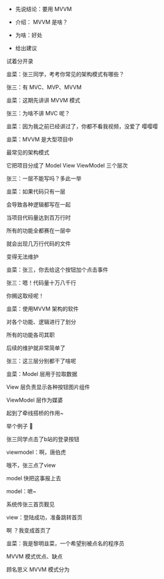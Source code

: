- 先说结论：要用 MVVM
- 介绍： MVVM 是啥？

- 为啥：好处
- 给出建议



试着分开录



韭菜：张三同学，考考你常见的架构模式有哪些？

张三：有 MVC、MVP、MVVM

韭菜：这期先讲讲 MVVM 模式

张三：为啥不讲 MVC 呢？

韭菜：因为我之前已经讲过了，你都不看我视频，没爱了 嘤嘤嘤

韭菜：MVVM 是大型项目中

最常见的架构模式

它把项目分成了 Model View ViewModel 三个层次

张三：一层不能写吗？多此一举

韭菜：如果代码只有一层

会导致各种逻辑都写在一起

当项目代码量达到百万行时

所有的功能全都赛在一层中

就会出现几万行代码的文件

变得无法维护

韭菜：张三，你去给这个按钮加个点击事件

张三：嗯！代码量十万八千行

你搁这取经呢！

韭菜：使用MVVM 架构的软件

对各个功能、逻辑进行了划分

所有的功能各司其职

后续的维护就非常简单了

张三：这三层分别都干了啥呢

韭菜：Model 层用于拉取数据

View 层负责显示各种按钮图片组件

ViewModel 层作为媒婆

起到了牵线搭桥的作用~

举个例子 🌰

张三同学点击了b站的登录按钮

viewmodel：啊，唐伯虎

哦不，张三点了view

model 快把这事报上去

model：嗻~

系统传张三首页觐见

view：登陆成功，准备跳转首页

啊 ？我变成首页了

韭菜：我是黎明韭菜，一个希望别被点名的程序员



MVVM 模式优点、缺点

顾名思义 MVVM 模式分为
